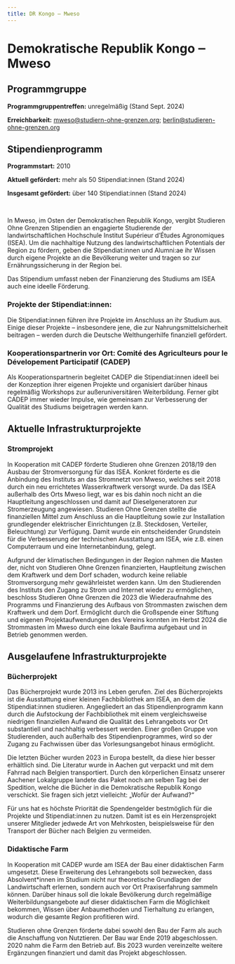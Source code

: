 ```yaml
---
title: DR Kongo ‒ Mweso
---
```


# Demokratische Republik Kongo ‒ Mweso

## Programmgruppe
**Programmgruppentreffen:** unregelmäßig (Stand Sept. 2024)

**Erreichbarkeit:** mweso@studiern-ohne-grenzen.org; berlin@studieren-ohne-grenzen.org

## Stipendienprogramm 

**Programmstart:** 2010

**Aktuell gefördert:** mehr als 50 Stipendiat:innen (Stand 2024)

**Insgesamt gefördert:** über 140 Stipendiat:innen (Stand 2024) 

<br>

In Mweso, im Osten der Demokratischen Republik Kongo, vergibt Studieren Ohne Grenzen Stipendien an engagierte Studierende der landwirtschaftlichen Hochschule Institut Supérieur d’Études Agronomiques (ISEA). Um die nachhaltige Nutzung des landwirtschaftlichen Potentials der Region zu fördern, geben die Stipendiat:innen und Alumni:ae ihr Wissen durch eigene Projekte an die Bevölkerung weiter und tragen so zur Ernährungssicherung in der Region bei. 

Das Stipendium umfasst neben der Finanzierung des Studiums am ISEA auch eine ideelle Förderung.

### Projekte der Stipendiat:innen:
Die Stipendiat:innen führen ihre Projekte im Anschluss an ihr Studium aus. Einige dieser Projekte – insbesondere jene, die zur Nahrungsmittelsicherheit beitragen – werden durch die Deutsche Welthungerhilfe finanziell gefördert. 

### Kooperationspartnerin vor Ort: Comité des Agriculteurs pour le Dévelopement Participatif (CADEP)
Als Kooperationspartnerin begleitet CADEP die Stipendiat:innen ideell bei der Konzeption ihrer eigenen Projekte und organisiert darüber hinaus regelmäßig Workshops zur außeruniversitären Weiterbildung. Ferner gibt CADEP immer wieder Impulse, wie gemeinsam zur Verbesserung der Qualität des Studiums beigetragen werden kann.

## Aktuelle Infrastrukturprojekte

### Stromprojekt
In Kooperation mit CADEP förderte Studieren ohne Grenzen 2018/19 den Ausbau der Stromversorgung für das ISEA. Konkret förderte es die Anbindung des Instituts an das Stromnetzt von Mweso, welches seit 2018 durch ein neu errichtetes Wasserkraftwerk versorgt wurde. Da das ISEA außerhalb des Orts Mweso liegt, war es bis dahin noch nicht an die Hauptleitung angeschlossen und damit auf Dieselgeneratoren zur Stromerzeugung angewiesen. Studieren Ohne Grenzen stellte die finanziellen Mittel zum Anschluss an die Hauptleitung sowie zur Installation grundlegender elektrischer Einrichtungen (z.B. Steckdosen, Verteiler, Beleuchtung) zur Verfügung. Damit wurde ein entscheidender Grundstein für die Verbesserung der technischen Ausstattung am ISEA, wie z.B. einen Computerraum und eine Internetanbindung, gelegt. 

Aufgrund der klimatischen Bedingungen in der Region nahmen die Masten der, nicht von Studieren Ohne Grenzen finanzierten, Hauptleitung zwischen dem Kraftwerk und dem Dorf schaden, wodurch keine reliable Stromversorgung mehr gewährleistet werden kann. Um den Studierenden des Instituts den Zugang zu Strom und Internet wieder zu ermöglichen, beschloss Studieren Ohne Grenzen die 2023 die Wiederaufnahme des Programms und Finanzierung des Aufbaus von Strommasten zwischen dem Kraftwerk und dem Dorf. Ermöglicht durch die Großspende einer Stiftung und eigenen Projektaufwendungen des Vereins konnten im Herbst 2024 die Strommasten im Mweso durch eine lokale Baufirma aufgebaut und in Betrieb genommen werden. 

## Ausgelaufene Infrastrukturprojekte

### Bücherprojekt
Das Bücherprojekt wurde 2013 ins Leben gerufen. Ziel des Bücherprojekts ist die Ausstattung einer kleinen Fachbibliothek am ISEA, an dem die Stipendiat:innen studieren. Angegliedert an das Stipendienprogramm kann durch die Aufstockung der Fachbibliothek mit einem vergleichsweise niedrigen finanziellen Aufwand die Qualität des Lehrangebots vor Ort substantiell und nachhaltig verbessert werden. Einer großen Gruppe von Studierenden, auch außerhalb des Stipendienprogrammes, wird so der Zugang zu Fachwissen über das Vorlesungsangebot hinaus ermöglicht.

Die letzten Bücher wurden 2023 in Europa bestellt, da diese hier besser erhältlich sind. Die Literatur wurde in Aachen gut verpackt und mit dem Fahrrad nach Belgien transportiert. Durch den körperlichen Einsatz unserer Aachener Lokalgruppe landete das Paket noch am selben Tag bei der Spedition, welche die Bücher in die Demokratische Republik Kongo verschickt.
Sie fragen sich jetzt vielleicht: „Wofür der Aufwand?“

Für uns hat es höchste Priorität die Spendengelder bestmöglich für die Projekte und Stipendiat:innen zu nutzen. Damit ist es ein Herzensprojekt unserer Mitglieder jedwede Art von Mehrkosten, beispielsweise für den Transport der Bücher nach Belgien zu vermeiden.

### Didaktische Farm
In Kooperation mit CADEP wurde am ISEA der Bau einer didaktischen Farm umgesetzt. Diese Erweiterung des Lehrangebots soll bezwecken, dass Absolvent*innen im Studium nicht nur theoretische Grundlagen der Landwirtschaft erlernen, sondern auch vor Ort Praxiserfahrung sammeln können. Darüber hinaus soll die lokale Bevölkerung durch regelmäßige Weiterbildungsangebote auf dieser didaktischen Farm die Möglichkeit bekommen, Wissen über Anbaumethoden und Tierhaltung zu erlangen, wodurch die gesamte Region profitieren wird.

Studieren ohne Grenzen förderte dabei sowohl den Bau der Farm als auch die Anschaffung von Nutztieren. Der Bau war Ende 2019 abgeschlossen. 2020 nahm die Farm den Betrieb auf. Bis 2023 wurden vereinzelte weitere Ergänzungen finanziert und damit das Projekt abgeschlossen.
